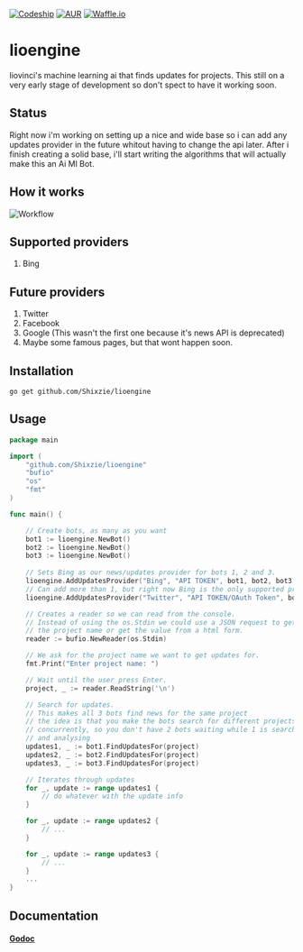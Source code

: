 [![Codeship](https://img.shields.io/codeship/d6c1ddd0-16a3-0132-5f85-2e35c05e22b1.svg?maxAge=2592000)]()  [![AUR](https://img.shields.io/aur/license/yaourt.svg?maxAge=2592000)]() [![Waffle.io](https://img.shields.io/waffle/label/evancohen/smart-mirror/in%20progress.svg?maxAge=2592000)]()

# lioengine
liovinci's machine learning ai that finds updates for projects. This still on a very early stage of development so don't spect to have it working soon.

## Status
Right now i'm working on setting up a nice and wide base so i can add any updates provider in the future whitout having to change the api later. After i finish creating a solid base, i'll start writing the algorithms that will actually make this an Ai Ml Bot.

## How it works
![Workflow](https://puu.sh/rzCbY/6e47e51fab.png "Workflow")

## Supported providers

1. Bing

## Future providers

1. Twitter
2. Facebook
3. Google (This wasn't the first one because it's news API is deprecated)
4. Maybe some famous pages, but that wont happen soon.

## Installation
```
go get github.com/Shixzie/lioengine
```

## Usage
```go
package main

import (
	"github.com/Shixzie/lioengine"
	"bufio"
	"os"
	"fmt"
)

func main() {

	// Create bots, as many as you want
	bot1 := lioengine.NewBot()
	bot2 := lioengine.NewBot()
	bot3 := lioengine.NewBot()
	
	// Sets Bing as our news/updates provider for bots 1, 2 and 3.
	lioengine.AddUpdatesProvider("Bing", "API TOKEN", bot1, bot2, bot3 ...)
	// Can add more than 1, but right now Bing is the only supported provider.
	lioengine.AddUpdatesProvider("Twitter", "API TOKEN/OAuth Token", bot1, bot2, bot3)

	// Creates a reader so we can read from the console.
	// Instead of using the os.Stdin we could use a JSON request to get
	// the project name or get the value from a html form.
	reader := bufio.NewReader(os.Stdin)

	// We ask for the project name we want to get updates for.
    fmt.Print("Enter project name: ")

    // Wait until the user press Enter.
    project, _ := reader.ReadString('\n')

    // Search for updates.
	// This makes all 3 bots find news for the same project
	// the idea is that you make the bots search for different projects
	// concurrently, so you don't have 2 bots waiting while 1 is searching
	// and analysing 
	updates1, _ := bot1.FindUpdatesFor(project)
	updates2, _ := bot2.FindUpdatesFor(project)
	updates3, _ := bot3.FindUpdatesFor(project)

	// Iterates through updates
	for _, update := range updates1 {
		// do whatever with the update info
	}

	for _, update := range updates2 {
		// ...
	}

	for _, update := range updates3 {
		// ...
	}
	...
}
```

## Documentation
#### [Godoc](http://godoc.org/github.com/Shixzie/lioengine)